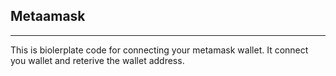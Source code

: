 ## Metaamask

-----------------

This is biolerplate code for connecting your metamask wallet. It connect you wallet and reterive the wallet address.
